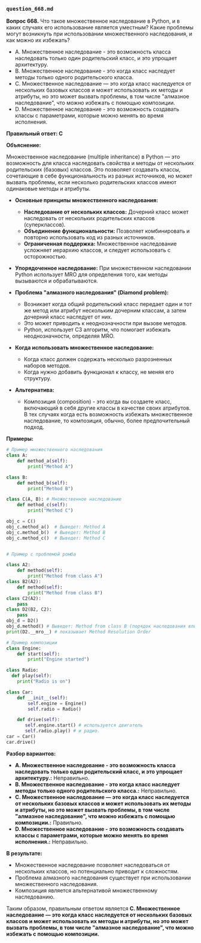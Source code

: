 ### `question_668.md`

**Вопрос 668.** Что такое множественное наследование в Python, и в каких случаях его использование является уместным? Какие проблемы могут возникнуть при использовании множественного наследования, и как можно их избежать?

-  A. Множественное наследование - это возможность класса наследовать только один родительский класс, и это упрощает архитектуру.
-  B. Множественное наследование - это когда класс наследует методы только одного родительского класса.
-   C. Множественное наследование — это когда класс наследуется от нескольких базовых классов и может использовать их методы и атрибуты, но это может вызвать проблемы, в том числе "алмазное наследование", что можно избежать с помощью композиции.
-  D. Множественное наследование - это возможность создавать классы с параметрами, которые можно менять во время исполнения.

**Правильный ответ: C**

**Объяснение:**

Множественное наследование (multiple inheritance) в Python — это возможность для класса наследовать свойства и методы от нескольких родительских (базовых) классов. Это позволяет создавать классы, сочетающие в себе функциональность из разных источников, но  может вызвать проблемы, если несколько родительских классов имеют одинаковые методы и атрибуты.

*   **Основные принципы множественного наследования:**
    *   **Наследование от нескольких классов:** Дочерний класс может наследовать от нескольких родительских классов (суперклассов).
    *    **Объединение функциональности:** Позволяет комбинировать и повторно использовать код из разных источников.
    *   **Ограниченная поддержка:** Множественное наследование усложняет иерархию классов, и  следует использовать с осторожностью.
 *  **Упорядоченное наследование:**  При множественном наследовании  Python использует MRO для определения того, как методы вызываются и обрабатываются.

*  **Проблема "алмазного наследования" (Diamond problem):**
   *    Возникает когда общий родительский класс передает  один и тот же метод или атрибут нескольким дочерним классам, а затем дочерний класс наследует от них.
   *    Это может приводить к неоднозначности при вызове методов.
   *   Python, использует C3 алгоритм, что помогает избежать неоднозначности, определяя MRO.

*   **Когда использовать множественное наследование:**
    *   Когда  класс должен содержать несколько разрозненных наборов методов.
    *  Когда нужно добавить функционал к классу, не меняя его структуру.
*  **Альтернатива:**
    *  Композиция (composition) - это когда вы создаете класс, включающий в себя другие классы в качестве своих атрибутов. В тех случаях когда есть возможность избежать множественное наследование, то композиция, обычно, более предпочительный подход.

**Примеры:**

```python
# Пример множественного наследования
class A:
    def method_a(self):
        print("Method A")

class B:
    def method_b(self):
        print("Method B")

class C(A, B): # Множественное наследование
    def method_c(self):
        print("Method C")

obj_c = C()
obj_c.method_a()  # Выведет: Method A
obj_c.method_b()  # Выведет: Method B
obj_c.method_c()  # Выведет: Method C


# Пример с проблемой ромба

class A2:
    def method(self):
        print("Method from class A")
class B2(A2):
    def method(self):
        print("Method from class B")
class C2(A2):
    pass
class D2(B2, C2):
    pass
obj_d = D2()
obj_d.method() # Выведет: Method from class B (порядок наследования влияет на результат)
print(D2.__mro__) # показывает Method Resolution Order

# Пример композиции
class Engine:
    def start(self):
        print("Engine started")

class Radio:
  def play(self):
    print("Radio is on")

class Car:
    def __init__(self):
        self.engine = Engine()
        self.radio = Radio()

    def drive(self):
       self.engine.start() # используется двигатель
       self.radio.play() # и радио.
car = Car()
car.drive()

```
**Разбор вариантов:**
*  **A. Множественное наследование - это возможность класса наследовать только один родительский класс, и это упрощает архитектуру.:** Неправильно.
*   **B. Множественное наследование - это когда класс наследует методы только одного родительского класса.:** Неправильно.
*   **C. Множественное наследование — это когда класс наследуется от нескольких базовых классов и может использовать их методы и атрибуты, но это может вызвать проблемы, в том числе "алмазное наследование", что можно избежать с помощью композиции.:** Правильно.
*   **D. Множественное наследование - это возможность создавать классы с параметрами, которые можно менять во время исполнения.:** Неправильно.

**В результате:**
* Множественное наследование позволяет наследоваться от нескольких классов, но  потенциально приводит к сложностям.
*  Проблема алмазного наследования  существует при использовании множественного наследования.
*  Композиция  является альтернативой множественному наследованию.

Таким образом, правильным ответом является **C. Множественное наследование — это когда класс наследуется от нескольких базовых классов и может использовать их методы и атрибуты, но это может вызвать проблемы, в том числе "алмазное наследование", что можно избежать с помощью композиции.**
